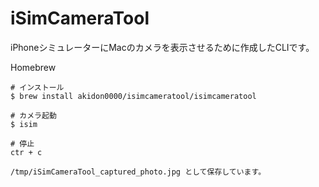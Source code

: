 # iSimCameraTool
iPhoneシミュレーターにMacのカメラを表示させるために作成したCLIです。

Homebrew

```
# インストール
$ brew install akidon0000/isimcameratool/isimcameratool

# カメラ起動
$ isim

# 停止
ctr + c

/tmp/iSimCameraTool_captured_photo.jpg として保存しています。
```
